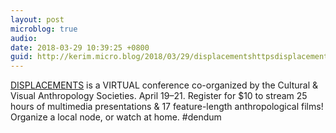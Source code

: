 ```yaml
---
layout: post
microblog: true
audio: 
date: 2018-03-29 10:39:25 +0800
guid: http://kerim.micro.blog/2018/03/29/displacementshttpsdisplacementsjhuedu-is-a.html
---
```

[DISPLACEMENTS](https://displacements.jhu.edu/) is a VIRTUAL conference co-organized by the Cultural & Visual Anthropology Societies. April 19–21. Register for $10 to stream 25 hours of multimedia presentations & 17 feature-length anthropological films! Organize a local node, or watch at home. #dendum 
